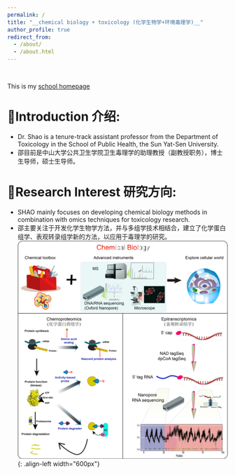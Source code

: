 ```yaml
---
permalink: /
title: "__chemical biology + toxicology (化学生物学+环境毒理学)__"
author_profile: true
redirect_from: 
  - /about/
  - /about.html
---
```

<br />

<p>This is my <a href="https://sph.sysu.edu.cn/teacher/2407">school homepage</a></p>
          
# __🥇Introduction 介绍:__   
* Dr. Shao is a tenure-track assistant professor from the Department of Toxicology in the School of Public Health, the Sun Yat-Sen University.  
* 邵目前是中山大学公共卫生学院卫生毒理学的助理教授（副教授职务），博士生导师，硕士生导师。     

# __🥈Research Interest 研究方向:__   
* SHAO mainly focuses on developing chemical biology methods in combination with omics techniques for toxicology research.  
* 邵主要关注于开发化学生物学方法，并与多组学技术相结合，建立了化学蛋白组学、表观转录组学新的方法，以应用于毒理学的研究。      
![chemical biology](/images/ChemBio.png){: .align-left width="600px"}  
